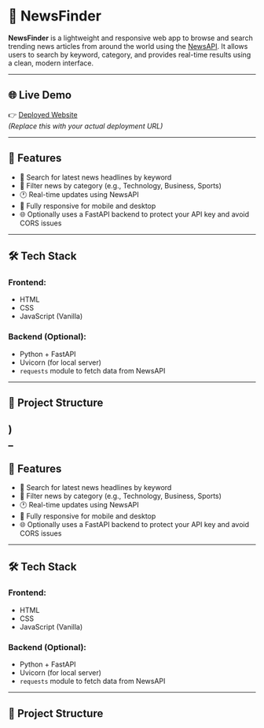 # 📰 NewsFinder

**NewsFinder** is a lightweight and responsive web app to browse and search trending news articles from around the world using the [NewsAPI](https://newsapi.org/). It allows users to search by keyword, category, and provides real-time results using a clean, modern interface.

---

## 🌐 Live Demo

👉 [Deployed Website](https://your-netlify-or-vercel-link.com)  
_(Replace this with your actual deployment URL)_

---

## 🚀 Features

- 🔎 Search for latest news headlines by keyword
- 📂 Filter news by category (e.g., Technology, Business, Sports)
- 🕐 Real-time updates using NewsAPI
- 📱 Fully responsive for mobile and desktop
- 🌐 Optionally uses a FastAPI backend to protect your API key and avoid CORS issues

---

## 🛠️ Tech Stack

### Frontend:
- HTML
- CSS
- JavaScript (Vanilla)

### Backend (Optional):
- Python + FastAPI
- Uvicorn (for local server)
- `requests` module to fetch data from NewsAPI

---

## 📁 Project Structure

)  
_
---

## 🚀 Features

- 🔎 Search for latest news headlines by keyword
- 📂 Filter news by category (e.g., Technology, Business, Sports)
- 🕐 Real-time updates using NewsAPI
- 📱 Fully responsive for mobile and desktop
- 🌐 Optionally uses a FastAPI backend to protect your API key and avoid CORS issues

---

## 🛠️ Tech Stack

### Frontend:
- HTML
- CSS
- JavaScript (Vanilla)

### Backend (Optional):
- Python + FastAPI
- Uvicorn (for local server)
- `requests` module to fetch data from NewsAPI

---

## 📁 Project Structure

